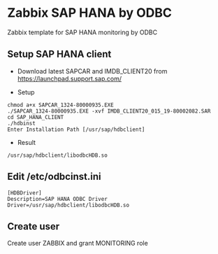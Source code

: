 # Zabbix SAP HANA by ODBC

Zabbix template for SAP HANA monitoring by ODBC

## Setup SAP HANA client

* Download latest SAPCAR and IMDB_CLIENT20 from https://launchpad.support.sap.com/

* Setup 

```
chmod a+x SAPCAR_1324-80000935.EXE
./SAPCAR_1324-80000935.EXE -xvf IMDB_CLIENT20_015_19-80002082.SAR
cd SAP_HANA_CLIENT
./hdbinst
Enter Installation Path [/usr/sap/hdbclient]
```
		

* Result

```
/usr/sap/hdbclient/libodbcHDB.so
```

## Edit /etc/odbcinst.ini

```
[HDBDriver]
Description=SAP HANA ODBC Driver
Driver=/usr/sap/hdbclient/libodbcHDB.so
```

## Create user

Create user ZABBIX and grant MONITORING role